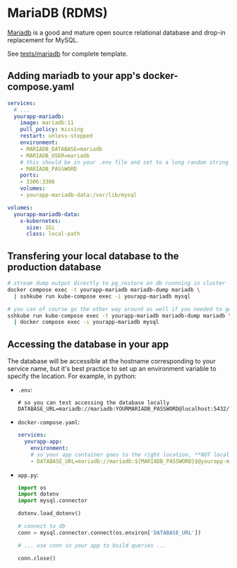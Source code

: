 # MariaDB (RDMS)

[Mariadb](https://mariadb.org/) is a good and mature open source relational database and drop-in replacement for MySQL.

See [tests/mariadb](https://github.com/MaayanLab/k8s-docs/tree/main/tests/mariadb) for complete template.

## Adding mariadb to your app's docker-compose.yaml

```yaml
services:
  # ...
  yourapp-mariadb:
    image: mariadb:11
    pull_policy: missing
    restart: unless-stopped
    environment:
    - MARIADB_DATABASE=mariadb
    - MARIADB_USER=mariadb
    # this should be in your .env file and set to a long random string
    - MARIADB_PASSWORD
    ports:
    - 3306:3306
    volumes:
    - yourapp-mariadb-data:/var/lib/mysql

volumes:
  yourapp-mariadb-data:
    x-kubernetes:
      size: 1Gi
      class: local-path
```

## Transfering your local database to the production database

```bash
# stream dump output directly to pg_restore on db runnning in cluster
docker compose exec -t yourapp-mariadb mariadb-dump mariadb \
  | sshkube run kube-compose exec -i yourapp-mariadb mysql

# you can of course go the other way around as well if you needed to get information from production
sshkube run kube-compose exec -t yourapp-mariadb mariadb-dump mariadb \
  | docker compose exec -i yourapp-mariadb mysql
```

## Accessing the database in your app

The database will be accessible at the hostname corresponding to your service name, but it's best practice to set up an environment variable to specify the location. For example, in python:

- `.env`:
  ```
  # so you can test accessing the database locally
  DATABASE_URL=mariadb://mariadb:YOURMARIADB_PASSWORD@localhost:5432/mariadb
  ```
- `docker-compose.yaml`:
  ```yaml
  services:
    yourapp-app:
      environment:
      # so your app container goes to the right location, **NOT localhost**
      - DATABASE_URL=mariadb://mariadb:${MARIADB_PASSWORD}$@yourapp-mariadb:5432/mariadb
  ```
- `app.py`:
  ```python
  import os
  import dotenv
  import mysql.connector
  
  dotenv.load_dotenv()

  # connect to db
  conn = mysql.connector.connect(os.environ['DATABASE_URL'])

  # ... use conn in your app to build queries ...

  conn.close()
  ```
